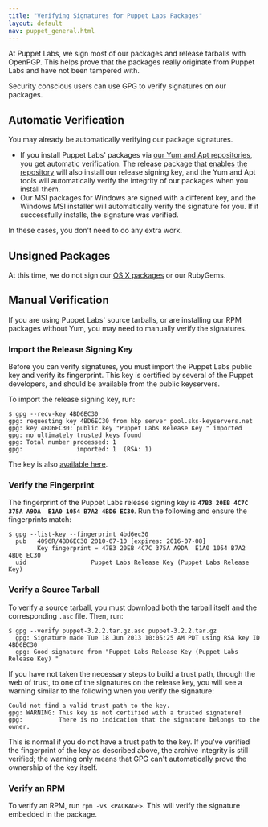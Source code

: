 ```yaml
---
title: "Verifying Signatures for Puppet Labs Packages"
layout: default
nav: puppet_general.html
---
```




At Puppet Labs, we sign most of our packages and release tarballs with OpenPGP. This helps prove that the packages really originate from Puppet Labs and have not been tampered with.

Security conscious users can use GPG to verify signatures on our packages.

## Automatic Verification

You may already be automatically verifying our package signatures.

* If you install Puppet Labs' packages via [our Yum and Apt repositories][repos], you get automatic verification. The release package that [enables the repository][repos] will also install our release signing key, and the Yum and Apt tools will automatically verify the integrity of our packages when you install them.
* Our MSI packages for Windows are signed with a different key, and the Windows MSI installer will automatically verify the signature for you. If it successfully installs, the signature was verified.

In these cases, you don't need to do any extra work.

[repos]: ./puppetlabs_package_repositories.html

## Unsigned Packages

At this time, we do not sign our [OS X packages](http://downloads.puppetlabs.com/mac/) or our RubyGems.

## Manual Verification

If you are using Puppet Labs' source tarballs, or are installing our RPM packages without Yum, you may need to manually verify the signatures.

### Import the Release Signing Key

Before you can verify signatures, you must import the Puppet Labs public key and verify its fingerprint. This key is certified by several of the Puppet developers, and should be available from the public keyservers.

To import the release signing key, run:

    $ gpg --recv-key 4BD6EC30
    gpg: requesting key 4BD6EC30 from hkp server pool.sks-keyservers.net
    gpg: key 4BD6EC30: public key "Puppet Labs Release Key " imported
    gpg: no ultimately trusted keys found
    gpg: Total number processed: 1
    gpg:               imported: 1  (RSA: 1)

The key is also [available here](http://pool.sks-keyservers.net:11371/pks/lookup?op=get&search=0x1054B7A24BD6EC30).

### Verify the Fingerprint

The fingerprint of the Puppet Labs release signing key is **`47B3 20EB 4C7C 375A A9DA  E1A0 1054 B7A2 4BD6 EC30`**. Run the following and ensure the fingerprints match:

    $ gpg --list-key --fingerprint 4bd6ec30
      pub   4096R/4BD6EC30 2010-07-10 [expires: 2016-07-08]
            Key fingerprint = 47B3 20EB 4C7C 375A A9DA  E1A0 1054 B7A2 4BD6 EC30
      uid                  Puppet Labs Release Key (Puppet Labs Release Key)

### Verify a Source Tarball

To verify a source tarball, you must download both the tarball itself and the corresponding `.asc` file. Then, run:

    $ gpg --verify puppet-3.2.2.tar.gz.asc puppet-3.2.2.tar.gz
      gpg: Signature made Tue 18 Jun 2013 10:05:25 AM PDT using RSA key ID 4BD6EC30
      gpg: Good signature from "Puppet Labs Release Key (Puppet Labs Release Key) "

If you have not taken the necessary steps to build a trust path, through the web of trust, to one of the signatures on the release key, you will see a warning similar to the following when you verify the signature:

    Could not find a valid trust path to the key.
    gpg: WARNING: This key is not certified with a trusted signature!
    gpg:          There is no indication that the signature belongs to the owner.

This is normal if you do not have a trust path to the key. If you've verified the fingerprint of the key as described above, the archive integrity is still verified; the warning only means that GPG can't automatically prove the ownership of the key itself.

### Verify an RPM

To verify an RPM, run `rpm -vK <PACKAGE>`. This will verify the signature embedded in the package.
